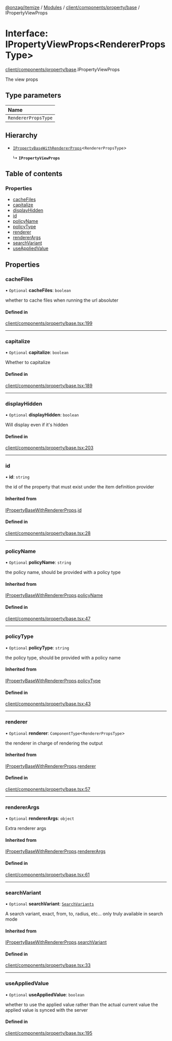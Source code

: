 [@onzag/itemize](../README.md) / [Modules](../modules.md) / [client/components/property/base](../modules/client_components_property_base.md) / IPropertyViewProps

# Interface: IPropertyViewProps<RendererPropsType\>

[client/components/property/base](../modules/client_components_property_base.md).IPropertyViewProps

The view props

## Type parameters

| Name |
| :------ |
| `RendererPropsType` |

## Hierarchy

- [`IPropertyBaseWithRendererProps`](client_components_property_base.IPropertyBaseWithRendererProps.md)<`RendererPropsType`\>

  ↳ **`IPropertyViewProps`**

## Table of contents

### Properties

- [cacheFiles](client_components_property_base.IPropertyViewProps.md#cachefiles)
- [capitalize](client_components_property_base.IPropertyViewProps.md#capitalize)
- [displayHidden](client_components_property_base.IPropertyViewProps.md#displayhidden)
- [id](client_components_property_base.IPropertyViewProps.md#id)
- [policyName](client_components_property_base.IPropertyViewProps.md#policyname)
- [policyType](client_components_property_base.IPropertyViewProps.md#policytype)
- [renderer](client_components_property_base.IPropertyViewProps.md#renderer)
- [rendererArgs](client_components_property_base.IPropertyViewProps.md#rendererargs)
- [searchVariant](client_components_property_base.IPropertyViewProps.md#searchvariant)
- [useAppliedValue](client_components_property_base.IPropertyViewProps.md#useappliedvalue)

## Properties

### cacheFiles

• `Optional` **cacheFiles**: `boolean`

whether to cache files when running the url absoluter

#### Defined in

[client/components/property/base.tsx:199](https://github.com/onzag/itemize/blob/f2db74a5/client/components/property/base.tsx#L199)

___

### capitalize

• `Optional` **capitalize**: `boolean`

Whether to capitalize

#### Defined in

[client/components/property/base.tsx:189](https://github.com/onzag/itemize/blob/f2db74a5/client/components/property/base.tsx#L189)

___

### displayHidden

• `Optional` **displayHidden**: `boolean`

Will display even if it's hidden

#### Defined in

[client/components/property/base.tsx:203](https://github.com/onzag/itemize/blob/f2db74a5/client/components/property/base.tsx#L203)

___

### id

• **id**: `string`

the id of the property that must exist under the item definition
provider

#### Inherited from

[IPropertyBaseWithRendererProps](client_components_property_base.IPropertyBaseWithRendererProps.md).[id](client_components_property_base.IPropertyBaseWithRendererProps.md#id)

#### Defined in

[client/components/property/base.tsx:28](https://github.com/onzag/itemize/blob/f2db74a5/client/components/property/base.tsx#L28)

___

### policyName

• `Optional` **policyName**: `string`

the policy name, should be provided with a policy type

#### Inherited from

[IPropertyBaseWithRendererProps](client_components_property_base.IPropertyBaseWithRendererProps.md).[policyName](client_components_property_base.IPropertyBaseWithRendererProps.md#policyname)

#### Defined in

[client/components/property/base.tsx:47](https://github.com/onzag/itemize/blob/f2db74a5/client/components/property/base.tsx#L47)

___

### policyType

• `Optional` **policyType**: `string`

the policy type, should be provided with a policy name

#### Inherited from

[IPropertyBaseWithRendererProps](client_components_property_base.IPropertyBaseWithRendererProps.md).[policyType](client_components_property_base.IPropertyBaseWithRendererProps.md#policytype)

#### Defined in

[client/components/property/base.tsx:43](https://github.com/onzag/itemize/blob/f2db74a5/client/components/property/base.tsx#L43)

___

### renderer

• `Optional` **renderer**: `ComponentType`<`RendererPropsType`\>

the renderer in charge of rendering the output

#### Inherited from

[IPropertyBaseWithRendererProps](client_components_property_base.IPropertyBaseWithRendererProps.md).[renderer](client_components_property_base.IPropertyBaseWithRendererProps.md#renderer)

#### Defined in

[client/components/property/base.tsx:57](https://github.com/onzag/itemize/blob/f2db74a5/client/components/property/base.tsx#L57)

___

### rendererArgs

• `Optional` **rendererArgs**: `object`

Extra renderer args

#### Inherited from

[IPropertyBaseWithRendererProps](client_components_property_base.IPropertyBaseWithRendererProps.md).[rendererArgs](client_components_property_base.IPropertyBaseWithRendererProps.md#rendererargs)

#### Defined in

[client/components/property/base.tsx:61](https://github.com/onzag/itemize/blob/f2db74a5/client/components/property/base.tsx#L61)

___

### searchVariant

• `Optional` **searchVariant**: [`SearchVariants`](../modules/constants.md#searchvariants)

A search variant, exact, from, to, radius, etc...
only truly available in search mode

#### Inherited from

[IPropertyBaseWithRendererProps](client_components_property_base.IPropertyBaseWithRendererProps.md).[searchVariant](client_components_property_base.IPropertyBaseWithRendererProps.md#searchvariant)

#### Defined in

[client/components/property/base.tsx:33](https://github.com/onzag/itemize/blob/f2db74a5/client/components/property/base.tsx#L33)

___

### useAppliedValue

• `Optional` **useAppliedValue**: `boolean`

whether to use the applied value rather than the
actual current value the applied value is synced
with the server

#### Defined in

[client/components/property/base.tsx:195](https://github.com/onzag/itemize/blob/f2db74a5/client/components/property/base.tsx#L195)
